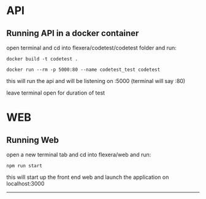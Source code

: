 # API
## Running API in a docker container

open terminal and cd into flexera/codetest/codetest folder and 
run:
```
docker build -t codetest .

docker run --rm -p 5000:80 --name codetest_test codetest
```
this will run the api and will be listening on :5000
(terminal will say :80)

leave terminal open for duration of test

# WEB
## Running Web 
open a new terminal tab and cd into flexera/web and run:
```
npm run start
```
this will start up the front end web and launch the application on
localhost:3000

---